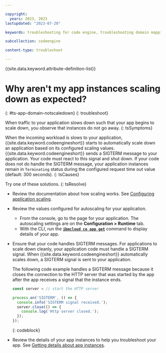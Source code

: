 ```yaml
---

copyright:
  years: 2023, 2023
lastupdated: "2023-07-20"

keywords: troubleshooting for code engine, troubleshooting domain mapping in code engine, tips for custom domain mapping in code engine, debugging custom domain mapping in code engine, custom domain mapping and code engine, application scaling in code engine, scaling http requests in code engine, scaling, latency, concurrency, app, app instances

subcollection: codeengine

content-type: troubleshoot

---
```


{{site.data.keyword.attribute-definition-list}}

# Why aren't my app instances scaling down as expected?
{: #ts-app-domain-notscaledown}
{: troubleshoot}

When traffic to your application slows down such that your app begins to scale down, you observe that instances do not go away. 
{: tsSymptoms}

When the incoming workload is slows to your application, {{site.data.keyword.codeengineshort}} starts to automatically scale down an application based on its configured scaling values. {{site.data.keyword.codeengineshort}} sends a SIGTERM message to your application. Your code must react to this signal and shut down. If your code does not do handle the SIGTERM message, your application instances remain in `Terminating` status during the configured request time out value (default: 300 seconds). 
{: tsCauses}


Try one of these solutions. 
{: tsResolve}

* Review the documentation about how scaling works. See [Configuring application scaling](/docs/codeengine?topic=codeengine-app-scale).

* Review the values configured for autoscaling for your application. 
    * From the console, go to the page for your application. The autoscaling settings are on the **Configuration > Runtime** tab.
    * With the CLI, run the [**`ibmcloud ce app get`**](/docs/codeengine?topic=codeengine-cli#cli-application-get) command to display details of your app. 

* Ensure that your code handles SIGTERM messages. For applications to scale down cleanly, your application code must handle a SIGTERM signal. When {{site.data.keyword.codeengineshort}} automatically scales down, a SIGTERM signal is sent to your application. 

  The following code example handles a SIGTERM message because it closes the connection to the HTTP server that was started by the app after the app receives a signal that the instance ends.

    ```javascript
    const server = // start the HTTP server

    process.on('SIGTERM', () => {
      console.info('SIGTERM signal received.');
      server.close(() => {
        console.log('Http server closed.');
      });
    });
    ```
    {: codeblock}


* Review the details of your app instances to help you troubleshoot your app. See [Getting details about app instances](/docs/codeengine?topic=codeengine-troubleshoot-apps#ts-app-instancedetails).


  
